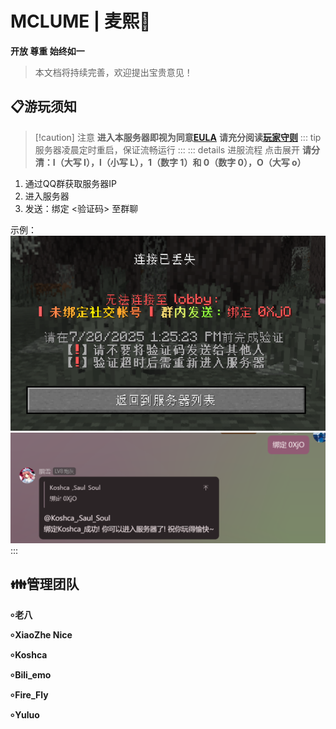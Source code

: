 # MCLUME | 麦熙:tada:
**开放 尊重 始终如一**

> 本文档将持续完善，欢迎提出宝贵意见！ 
## :clipboard:游玩须知
>[!caution] 注意
>**进入本服务器即视为同意[EULA](/docs/mclume/eula)**
>**请充分阅读[玩家守则](/docs/mclume/rules)**
::: tip
服务器凌晨定时重启，保证流畅运行
:::
::: details 进服流程 点击展开 
> **请分清：I（大写 I），l（小写 L），1（数字 1）和 0（数字 0），O（大写 o）**
1. 通过QQ群获取服务器IP
2. 进入服务器
3. 发送：绑定 <验证码> 至群聊
 
示例：
![图片](/public/server_enter.png "进")
![图片](/public/enter_code.png "输")
:::
<Linkcard url="/docs/mclume/play" title="MCLUME WIKI" description="快速跳转" logo="/mlicon.png"/>
 
<Linkcard url="https://mcmbs.dpdns.org/" title="MCBUCKET [SUPER] WIKI" description="快速跳转" logo="/mbicon.png"/>

## :family:管理团队
**৹ 老八**
  
**৹ XiaoZhe Nice**
 
**৹ Koshca**
 
**৹ Bili_emo**
 
**৹ Fire_Fly**
 

**৹ Yuluo**


